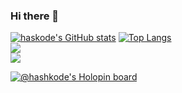 ### Hi there 👋

[![haskode's GitHub stats](https://github-readme-stats.vercel.app/api?username=hashkode&show_icons=true&count_private=true)](https://github.com/hashkode/github-readme-stats) [![Top Langs](https://github-readme-stats.vercel.app/api/top-langs/?username=hashkode&layout=compact)](https://github.com/hashkode/github-readme-stats)<br/>
![](https://github-readme-streak-stats.herokuapp.com/?user=hashkode&hide_border=false)<br/>
![](https://github-profile-trophy.vercel.app/?username=hashkode&no-frame=true&no-bg=false&margin-w=4)<br/>

[![@hashkode's Holopin board](https://holopin.me/hashkode)](https://holopin.io/@hashkode)

<!--
**hashkode/hashkode** is a ✨ _special_ ✨ repository because its `README.md` (this file) appears on your GitHub profile.

Here are some ideas to get you started:

- 🔭 I’m currently working on ...
- 🌱 I’m currently learning ...
- 👯 I’m looking to collaborate on ...
- 🤔 I’m looking for help with ...
- 💬 Ask me about ...
- 📫 How to reach me: ...
- 😄 Pronouns: ...
- ⚡ Fun fact: ...
-->
